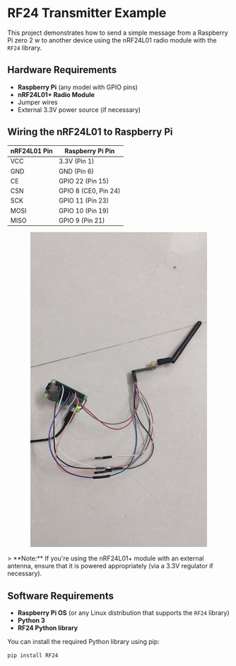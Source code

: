 # RF24 Transmitter Example

This project demonstrates how to send a simple message from a Raspberry Pi zero 2 w to another device using the nRF24L01 radio module with the `RF24` library.

## Hardware Requirements

- **Raspberry Pi** (any model with GPIO pins)
- **nRF24L01+ Radio Module**
- Jumper wires
- External 3.3V power source (if necessary)

## Wiring the nRF24L01 to Raspberry Pi

| **nRF24L01 Pin** | **Raspberry Pi Pin** |
|------------------|----------------------|
| VCC              | 3.3V (Pin 1)         |
| GND              | GND (Pin 6)          |
| CE               | GPIO 22 (Pin 15)     |
| CSN              | GPIO 8 (CE0, Pin 24) |
| SCK              | GPIO 11 (Pin 23)     |
| MOSI             | GPIO 10 (Pin 19)     |
| MISO             | GPIO 9 (Pin 21)      |

<p align="center">
<img src="IMG_20250530_141313.jpg" width="400" height="711">
</p>
> **Note:** If you're using the nRF24L01+ module with an external antenna, ensure that it is powered appropriately (via a 3.3V regulator if necessary).

## Software Requirements

- **Raspberry Pi OS** (or any Linux distribution that supports the `RF24` library)
- **Python 3**
- **RF24 Python library**

You can install the required Python library using pip:

```bash
pip install RF24
